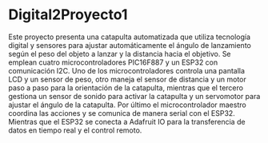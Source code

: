 # Digital2Proyecto1
Este proyecto presenta una catapulta automatizada que utiliza tecnología digital y sensores para ajustar automáticamente el ángulo de lanzamiento según el peso 
del objeto a lanzar y la distancia hacia el objetivo. Se emplean cuatro microcontroladores PIC16F887 y un ESP32 con comunicación I2C. Uno de los microcontroladores 
controla una pantalla LCD y un sensor de peso, otro maneja el sensor de distancia y un motor paso a paso para la orientación de la catapulta, mientras que el tercero
gestiona un sensor de sonido para activar la catapulta y un servomotor para ajustar el ángulo de la catapulta. Por último el microcontrolador maestro coordina las acciones
y se comunica de manera serial con el ESP32. Mientras que el ESP32 se conecta a Adafruit IO para la transferencia de datos en tiempo real y el control remoto.
